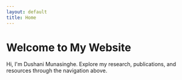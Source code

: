 ```yaml
---
layout: default
title: Home
---
```


# Welcome to My Website

Hi, I'm Dushani Munasinghe. Explore my research, publications, and resources through the navigation above.
